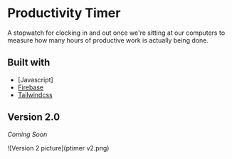 # Productivity Timer

A stopwatch for clocking in and out once we're sitting at our computers to measure how many hours of productive work is actually being done.

## Built with

- [Javascript]
- [Firebase](https://firebase.google.com/)
- [Tailwindcss](https://tailwindcss.com/)

## Version 2.0

_Coming Soon_

![Version 2 picture](ptimer v2.png)
